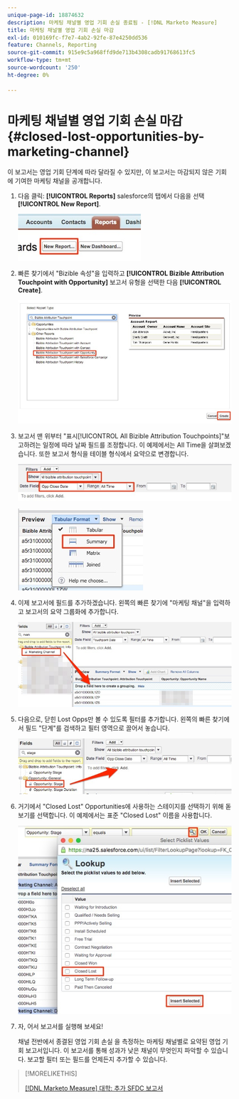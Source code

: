 ```yaml
---
unique-page-id: 18874632
description: 마케팅 채널별 영업 기회 손실 종료됨 - [!DNL Marketo Measure]
title: 마케팅 채널별 영업 기회 손실 마감
exl-id: 010169fc-f7e7-4ab2-92fe-87e4250dd536
feature: Channels, Reporting
source-git-commit: 915e9c5a968ffd9de713b4308cadb91768613fc5
workflow-type: tm+mt
source-wordcount: '250'
ht-degree: 0%

---
```


# 마케팅 채널별 영업 기회 손실 마감 {#closed-lost-opportunities-by-marketing-channel}

이 보고서는 영업 기회 단계에 따라 달라질 수 있지만, 이 보고서는 마감되지 않은 기회에 기여한 마케팅 채널을 공개합니다.

1. 다음 클릭: **[!UICONTROL Reports]** salesforce의 탭에서 다음을 선택 **[!UICONTROL New Report]**.

   ![](assets/1-3.jpg)

1. 빠른 찾기에서 &quot;Bizible 속성&quot;을 입력하고 **[!UICONTROL Bizible Attribution Touchpoint with Opportunity]** 보고서 유형을 선택한 다음 **[!UICONTROL Create]**.

   ![](assets/2-3.jpg)

1. 보고서 맨 위부터 &quot;표시[!UICONTROL All Bizible Attribution Touchpoints]&quot;보고하려는 일정에 따라 날짜 필드를 조정합니다. 이 예제에서는 All Time을 살펴보겠습니다. 또한 보고서 형식을 테이블 형식에서 요약으로 변경합니다.

   ![](assets/3-3.jpg)

   ![](assets/4-2.jpg)

1. 이제 보고서에 필드를 추가하겠습니다. 왼쪽의 빠른 찾기에 &quot;마케팅 채널&quot;을 입력하고 보고서의 요약 그룹화에 추가합니다.

   ![](assets/5.jpg)

1. 다음으로, 닫힌 Lost Opps만 볼 수 있도록 필터를 추가합니다. 왼쪽의 빠른 찾기에서 필드 &quot;단계&quot;를 검색하고 필터 영역으로 끌어서 놓습니다.

   ![](assets/6.jpg)

1. 거기에서 &quot;Closed Lost&quot; Opportunities에 사용하는 스테이지를 선택하기 위해 돋보기를 선택합니다. 이 예제에서는 표준 &quot;Closed Lost&quot; 이름을 사용합니다.

   ![](assets/7.jpg)

1. 자, 어서 보고서를 실행해 보세요!

   채널 전반에서 종결된 영업 기회 손실 을 측정하는 마케팅 채널별로 요약된 영업 기회 보고서입니다. 이 보고서를 통해 성과가 낮은 채널이 무엇인지 파악할 수 있습니다. 보고할 필터 또는 필드를 언제든지 추가할 수 있습니다.

>[!MORELIKETHIS]
>
>[[!DNL Marketo Measure] 대학: 추가 SFDC 보고서](https://universityonline.marketo.com/courses/bizible-fundamentals-bizible-102/#/page/5c5cb68dfb384d0c9fb96cd0)
